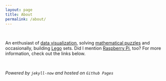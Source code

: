 ```yaml
---
layout: page
title: About
permalink: /about/
---
```


<br>

An enthusiast of [data visualization](https://www.shawenyao.com/tag/visualization/), solving [mathematical puzzles](https://www.shawenyao.com/tag/maths/) and occasionally, building [Lego](https://www.shawenyao.com/tag/lego/) sets. Did I mention [Raspberry Pi](https://www.shawenyao.com/tag/raspberry%20pi/), too? For more information, check out the links below.

<br>

_Powered by `jekyll-now` and hosted on `Github Pages`_

